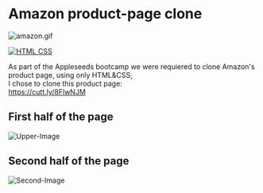 # Amazon product-page clone


![amazon.gif](https://c.tenor.com/5qLlvFFnMCwAAAAC/amazon-package.gif)





[![HTML CSS](https://img.shields.io/badge/HTML-CSS-<COLOR>.svg)](https://shields.io/)

As part of the Appleseeds bootcamp we were requiered to clone Amazon's product page, using only HTML&CSS, <br />
I chose to clone this product page:<br /> 
https://cutt.ly/8FlwNJM

## First half of the page

![Upper-Image](https://i.postimg.cc/gk4zjVqV/bg-img.png)


## Second half of the page
![Second-Image](https://i.postimg.cc/SNmQmT8Q/bottom-half.png)



